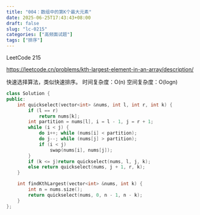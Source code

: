 ```yaml
---
title: "004：数组中的第K个最大元素"
date: 2025-06-25T17:43:43+08:00
draft: false
slug: "lc-0215"
categories: ["高频面试题"]
tags: ["排序"]
---
```


LeetCode 215

https://leetcode.cn/problems/kth-largest-element-in-an-array/description/

快速选择算法，类似快速排序。
时间复杂度：O(n)
空间复杂度：O(logn)

<!--more-->

```cpp
class Solution {
public:
    int quickselect(vector<int> &nums, int l, int r, int k) {
        if (l == r)
            return nums[k];
        int partition = nums[l], i = l - 1, j = r + 1;
        while (i < j) {
            do i++; while (nums[i] < partition);
            do j--; while (nums[j] > partition);
            if (i < j)
                swap(nums[i], nums[j]);
        }
        if (k <= j)return quickselect(nums, l, j, k);
        else return quickselect(nums, j + 1, r, k);
    }

    int findKthLargest(vector<int> &nums, int k) {
        int n = nums.size();
        return quickselect(nums, 0, n - 1, n - k);
    }
};
```
